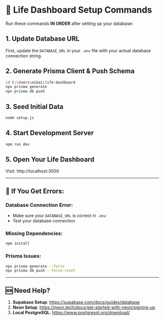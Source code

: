 # 🚀 Life Dashboard Setup Commands

Run these commands **IN ORDER** after setting up your database:

## 1. Update Database URL
First, update the `DATABASE_URL` in your `.env` file with your actual database connection string.

## 2. Generate Prisma Client & Push Schema
```bash
cd C:\Users\mikai\life-dashboard
npx prisma generate
npx prisma db push
```

## 3. Seed Initial Data
```bash
node setup.js
```

## 4. Start Development Server
```bash
npm run dev
```

## 5. Open Your Life Dashboard
Visit: http://localhost:3000

---

## 🔧 If You Get Errors:

### Database Connection Error:
- Make sure your `DATABASE_URL` is correct in `.env`
- Test your database connection

### Missing Dependencies:
```bash
npm install
```

### Prisma Issues:
```bash
npx prisma generate --force
npx prisma db push --force-reset
```

---

## 🆘 Need Help?

1. **Supabase Setup**: https://supabase.com/docs/guides/database
2. **Neon Setup**: https://neon.tech/docs/get-started-with-neon/signing-up
3. **Local PostgreSQL**: https://www.postgresql.org/download/